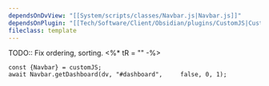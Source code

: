 ```yaml
---
dependsOnDvView: "[[System/scripts/classes/Navbar.js|Navbar.js]]"
dependsOnPlugin: "[[Tech/Software/Client/Obsidian/plugins/CustomJS|CustomJS]]"
fileclass: template
--- 
```

TODO:: Fix ordering, sorting.
<%* tR = "" -%>
```dataviewjs
const {Navbar} = customJS;
await Navbar.getDashboard(dv, "#dashboard", 	false, 0, 1);
```